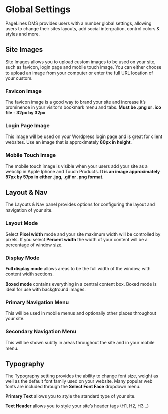# Global Settings #

PageLines DMS provides users with a number global settings, allowing users to change their sites layouts, add social intergration, control colors & styles and more.

## Site Images ##

Site Images allows you to upload custom images to be used on your site, such as favicon, login page and mobile touch image. You can either choose to upload an image from your computer or enter the full URL location of your custom.

### Favicon Image ###

The favicon image is a good way to brand your site and increase it’s prominence in your visitor’s bookmark menu and tabs. **Must be .png or .ico file - 32px by 32px**

### Login Page Image ###

This image will be used on your Wordpress login page and is great for client websites. Use an image that is approximately **80px in height**.

### Mobile Touch Image ###

The mobile touch image is visible when your users add your site as a webclip in Apple Iphone and Touch Products. **It is an image approximately 57px by 57px in either .jpg, .gif or .png format.**

## Layout & Nav ##

The Layouts & Nav panel provides options for configuring the layout and navigation of your site.

### Layout Mode ###

Select **Pixel width** mode and your site maximum width will be controlled by pixels. If you select **Percent width** the width of your content will be a percentage of window size.

### Display Mode ###

**Full display mode** allows areas to be the full width of the window, with content width sections.

**Boxed mode** contains everything in a central content box. Boxed mode is ideal for use with backgtround images.

### Primary Navigation Menu ###

This will be used in mobile menus and optionally other places throughout your site.

### Secondary Navigation Menu ###

This will be shown subtly in areas throughout the site and in your mobile menu.

## Typography ##

The Typography setting provides the ability to change font size, weight as well as the default font family used on your website. Many popular web fonts are included through the **Select Font Face** dropdown menu. 

**Primary Text** allows you to style the standard type of your site.

**Text Header** allows you to style your site’s header tags (H1, H2, H3…) 








